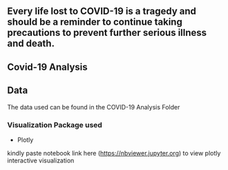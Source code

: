 ## Every life lost to COVID-19 is a tragedy and should be a reminder to continue taking precautions to prevent further serious illness and death.

## Covid-19 Analysis


## Data 

The data used can be found in the COVID-19 Analysis Folder

### Visualization Package used

  - Plotly

kindly paste notebook link here (https://nbviewer.jupyter.org) to view plotly interactive visualization
